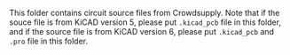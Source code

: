 This folder contains circuit source files from Crowdsupply. Note that if the souce file is from KiCAD version 5, please put `.kicad_pcb` file in this folder, and if the source file is from KiCAD version 6, please put `.kicad_pcb` and `.pro` file in this folder.